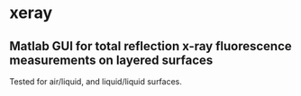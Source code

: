 # xeray

## Matlab GUI for total reflection x-ray fluorescence measurements on layered surfaces

Tested for air/liquid, and liquid/liquid surfaces.
